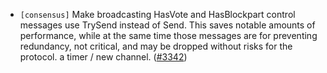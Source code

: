 - `[consensus]` Make broadcasting HasVote and HasBlockpart control messages
    use TrySend instead of Send. This saves notable amounts of performance,
    while at the same time those messages are for preventing redundancy, not critical, and may be dropped without risks for the protocol.
    a timer / new channel.
  ([\#3342](https://github.com/cometbft/cometbft/issues/3342))
